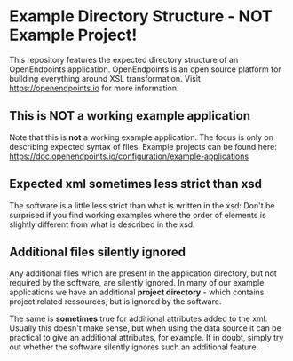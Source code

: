 # Example Directory Structure - NOT Example Project!

This repository features the expected directory structure of an OpenEndpoints application.
OpenEndpoints is an open source platform for building everything around XSL transformation.
Visit https://openendpoints.io for more information.

## This is NOT a working example application

Note that this is **not** a working example application. The focus is only on describing expected syntax of files. Example projects can be found here: https://doc.openendpoints.io/configuration/example-applications

## Expected xml sometimes less strict than xsd
The software is a little less strict than what is written in the xsd: Don't be surprised if you find working examples where the order of elements is slightly different from what is described in the xsd.

## Additional files silently ignored

Any additional files which are present in the application directory, but not required by the software, are silently ignored. In many of our example applications we have an additional **project directory** - which contains project related ressources, but is ignored by the software.

The same is **sometimes** true for additional attributes added to the xml. Usually this doesn't make sense, but when using the <application-introspection> data source it can be practical to give an <endpoint-folder> additional attributes, for example. If in doubt, simply try out whether the software silently ignores such an additional feature.